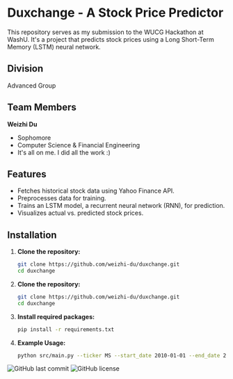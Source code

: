 # Duxchange - A Stock Price Predictor

This repository serves as my submission to the WUCG Hackathon at WashU. It's a project that predicts stock prices using a Long Short-Term Memory (LSTM) neural network. 

## Division

Advanced Group

## Team Members

**Weizhi Du**
- Sophomore
- Computer Science & Financial Engineering
- It's all on me. I did all the work :)

## Features

- Fetches historical stock data using Yahoo Finance API.
- Preprocesses data for training.
- Trains an LSTM model, a recurrent neural network (RNN), for prediction.
- Visualizes actual vs. predicted stock prices.

## Installation

1. **Clone the repository:**

   ```bash
   git clone https://github.com/weizhi-du/duxchange.git
   cd duxchange

2. **Clone the repository:**

   ```bash
   git clone https://github.com/weizhi-du/duxchange.git
   cd duxchange
   
3. **Install required packages:**

   ```bash
   pip install -r requirements.txt

4. **Example Usage:**

   ```bash
   python src/main.py --ticker MS --start_date 2010-01-01 --end_date 2024-09-20 --days_ahead 10

![GitHub last commit](https://img.shields.io/github/last-commit/weizhi-du/duxchange)
![GitHub license](https://img.shields.io/github/license/weizhi-du/duxchange)
